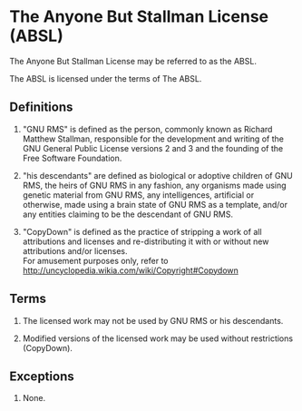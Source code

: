 # The Anyone But Stallman License (ABSL)

The Anyone But Stallman License may be referred to as the ABSL.

The ABSL is licensed under the terms of The ABSL.

## Definitions

1. "GNU RMS" is defined as the person, commonly known as Richard Matthew Stallman, responsible for the development and writing of the GNU General Public License versions 2 and 3 and the founding of the Free Software Foundation. 

2. "his descendants" are defined as biological or adoptive children of GNU RMS, the heirs of GNU RMS in any fashion, any organisms made using genetic material from GNU RMS, any intelligences, artificial or otherwise, made using a brain state of GNU RMS as a template, and/or any entities claiming to be the descendant of GNU RMS.

3. "CopyDown" is defined as the practice of stripping a work of all attributions and licenses and re-distributing it with or without new attributions and/or licenses.  
For amusement purposes only, refer to http://uncyclopedia.wikia.com/wiki/Copyright#Copydown

## Terms

1. The licensed work may not be used by GNU RMS or his descendants.

2. Modified versions of the licensed work may be used without restrictions (CopyDown).

## Exceptions

1. None.
